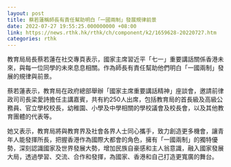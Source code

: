 ```yaml
---
layout: post
title: 蔡若蓮稱師長有責任幫助明白「一國兩制」發展規律前景
date: 2022-07-27 19:55:25.000000000 +08:00
link: https://news.rthk.hk/rthk/ch/component/k2/1659628-20220727.htm
categories: rthk
---
```


教育局局長蔡若蓮在社交專頁表示，國家主席習近平「七一」重要講話關係香港未來，與每一位同學的未來息息相關。作為師長有責任幫助他們明白「一國兩制」發展的規律與前景。

蔡若蓮表示，教育局在政府總部舉辦「國家主席重要講話精神」座談會，邀請前律政司司長梁愛詩擔任主講嘉賓，共有約250人出席，包括教育局的首長級及高級公務員、官立學校校長，幼稚園、小學及中學相關的學校議會及校長會，以及其他教育團體的代表等。

她又表示，教育局將與教育界及社會各界人士同心攜手，致力創造更多機會，讓青年人能發揮所長，把握香港作為國際大都會的角色，擁有「一國兩制」的獨特優勢，深刻認識國家及世界發展大勢，增加民族自豪感和主人翁意識，融入國家發展大局，透過學習、交流、合作和發揮，為國家、香港和自己打造更寬廣的舞台。
